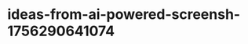 # ideas-from-ai-powered-screensh-1756290641074
```json [ { "title": "AI-Driven Meeting Notes Extractor", "description": "أداة تستخدم تقنية OCR لتحويل لقطات الشاشة من الاجتماعات الافتراضية إلى نصوص منظمة، مما يسهل على المستخدمين مراجعة الملاحظات لاحقًا.", "mvp_plan": "إنشاء واجهة بسيطة لتحميل لقطات الشاشة، استخدام مكتبة OCR لتحويل الصور إلى نص، وتطوير خوارزمية لتنظيم النصوص في شكل ملاحظات مرت...
